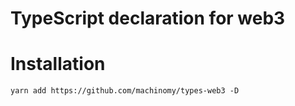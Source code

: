 # TypeScript declaration for web3

# Installation
```
yarn add https://github.com/machinomy/types-web3 -D
```
